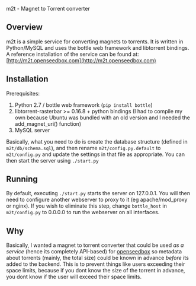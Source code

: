 m2t - Magnet to Torrent converter

Overview
--------
m2t is a simple service for converting magnets to torrents. It is written in Python/MySQL and uses the bottle web framework and libtorrent bindings.
A reference installation of the service can be found at: [http://m2t.openseedbox.com](http://m2t.openseedbox.com)

Installation
------------
Prerequisites:

1. Python 2.7 / bottle web framework (`pip install bottle`)
2. libtorrent-rasterbar >= 0.16.8 + python bindings (I had to compile my own because Ubuntu was bundled with an old version and I needed the add_magnet_uri() function)
3. MySQL server

Basically, what you need to do is create the database structure (defined in `m2t/db/schema.sql`), and then rename `m2t/config.py.default` to `m2t/config.py` and update the settings in that file as appropriate. You can then start the server using `./start.py`

Running
-------

By default, executing `./start.py` starts the server on 127.0.0.1. You will then need to configure another webserver to proxy to it (eg apache/mod_proxy or nginx). If you wish to eliminate this step, change `bottle_host` in `m2t/config.py` to 0.0.0.0 to run the webserver on all interfaces.

Why
---
Basically, I wanted a magnet to torrent converter that could be used <i>as a service</i> (hence its completely API-based) for [openseedbox](http://openseedbox.com) so metadata about torrents (mainly, the total size) could be known in advance <i>before</i> its added to the backend. This is to prevent things like users exceeding their space limits, because if you dont know the size of the torrent in advance, you dont know if the user will exceed their space limits.
